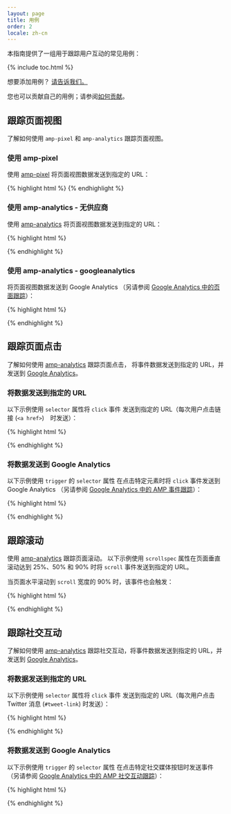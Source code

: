 ```yaml
---
layout: page
title: 用例
order: 2
locale: zh-cn
---
```


本指南提供了一组用于跟踪用户互动的常见用例：

{% include toc.html %}

想要添加用例？ 
[请告诉我们。](https://github.com/ampproject/docs/issues/new)

您也可以贡献自己的用例；请参阅[如何贡献](https://www.ampproject.org/docs/support/contribute.html)。


## 跟踪页面视图

了解如何使用 `amp-pixel` 和 `amp-analytics` 跟踪页面视图。 

### 使用 amp-pixel

使用
[amp-pixel](/docs/reference/amp-pixel.html) 将页面视图数据发送到指定的 URL：

{% highlight html %}
<amp-pixel src="https://foo.com/pixel?"></amp-pixel>
{% endhighlight %}

### 使用 amp-analytics - 无供应商

使用
[amp-analytics](/docs/reference/extended/amp-analytics.html) 将页面视图数据发送到指定的 URL：

{% highlight html %}
<amp-analytics>
<script type="application/json">
{
  "requests": {
    "pageview": "https://example.com/analytics?url=${canonicalUrl}&title=${title}&acct=${account}"
  },
  "vars": {
    "account": "ABC123"
  },
  "triggers": {
    "trackPageview": {
      "on": "visible",
      "request": "pageview"
    }
  }
}
</script>
</amp-analytics>
{% endhighlight %}

### 使用 amp-analytics - googleanalytics

将页面视图数据发送到 Google Analytics
（另请参阅 [Google Analytics 中的页面跟踪](https://developers.google.com/analytics/devguides/collection/amp-analytics/#page_tracking)）： 

{% highlight html %}
<amp-analytics type="googleanalytics" id="analytics1">
<script type="application/json">
{
  "vars": {
    "account": "UA-XXXXX-Y"  // Replace with your property ID.
  },
  "triggers": {
    "trackPageview": {  // Trigger names can be any string. trackPageview is not a required name.
      "on": "visible",
      "request": "pageview"
    }
  }
}
</script>
</amp-analytics>
{% endhighlight %}

## 跟踪页面点击

了解如何使用
[amp-analytics](/docs/reference/extended/amp-analytics.html) 跟踪页面点击，
将事件数据发送到指定的 URL，并发送到
[Google Analytics](https://developers.google.com/analytics/devguides/collection/amp-analytics/)。

### 将数据发送到指定的 URL

以下示例使用 `selector` 属性将 `click` 事件
发送到指定的 URL（每次用户点击链接 (`<a href>`)　时发送）：

{% highlight html %}
<amp-analytics>
<script type="application/json">
{
  "requests": {
    "event": "https://example.com/analytics?eid=${eventId}&elab=${eventLabel}&acct=${account}"
  },
  "vars": {
    "account": "ABC123"
  },
  "triggers": {
    "trackAnchorClicks": {
      "on": "click",
      "selector": "a",
      "request": "event",
      "vars": {
        "eventId": "42",
        "eventLabel": "clicked on a link"
      }
    }
  }
}
</script>
</amp-analytics>
{% endhighlight %}

### 将数据发送到 Google Analytics

以下示例使用 `trigger` 的 `selector` 属性
在点击特定元素时将 `click` 事件发送到 Google Analytics
（另请参阅
[Google Analytics 中的 AMP 事件跟踪](https://developers.google.com/analytics/devguides/collection/amp-analytics/#event_tracking)）：

{% highlight html %}
<amp-analytics type="googleanalytics" id="analytics3">
<script type="application/json">
{
  "vars": {
    "account": "UA-XXXXX-Y"  // Replace with your property ID.
  },
  "triggers": {
    "trackClickOnHeader" : {
      "on": "click",
      "selector": "#header",
      "request": "event",
      "vars": {
        "eventCategory": "ui-components",
        "eventAction": "header-click"
      }
    }
  }
}
</script>
</amp-analytics>
{% endhighlight %}

## 跟踪滚动

使用 [amp-analytics](/docs/reference/extended/amp-analytics.html) 跟踪页面滚动。
以下示例使用 `scrollspec` 属性在页面垂直滚动达到 25%、50% 和 90% 时将 `scroll` 事件发送到指定的 URL。

当页面水平滚动到
`scroll` 宽度的 90% 时，该事件也会触发：

{% highlight html %}
<amp-analytics>
<script type="application/json">
{
  "requests": {
    "event": "https://example.com/analytics?eid=${eventId}&elab=${eventLabel}&acct=${account}"
  },
  "vars": {
    "account": "ABC123"
  },
  "triggers": {
    "scrollPings": {
      "on": "scroll",
      "scrollSpec": {
        "verticalBoundaries": [25, 50, 90],
        "horizontalBoundaries": [90]
      }
    }
  }
}
</script>
</amp-analytics>
{% endhighlight %}

## 跟踪社交互动

了解如何使用
[amp-analytics](/docs/reference/extended/amp-analytics.html) 跟踪社交互动，将事件数据发送到指定的 URL，并发送到
[Google Analytics](https://developers.google.com/analytics/devguides/collection/amp-analytics/)。


### 将数据发送到指定的 URL

以下示例使用 `selector` 属性将 `click` 事件
发送到指定的 URL（每次用户点击 Twitter 消息 (`#tweet-link`) 时发送）：

{% highlight html %}
<amp-analytics>
<script type="application/json">
{
  "requests": {
    "event": "https://example.com/analytics?eid=${eventId}&elab=${eventLabel}&acct=${account}"
  },
  "vars": {
    "account": "ABC123"
  },
  "triggers": {
    "trackClickOnTwitterLink": {
      "on": "click",
      "selector": "#tweet-link",
      "request": "event",
      "vars": {
        "eventId": "43",
        "eventLabel": "clicked on a tweet link"
      }
    }
  }
}
</script>
</amp-analytics>
{% endhighlight %}

### 将数据发送到 Google Analytics

以下示例使用 `trigger` 的 `selector` 属性
在点击特定社交媒体按钮时发送事件
（另请参阅
[Google Analytics 中的 AMP 社交互动跟踪](https://developers.google.com/analytics/devguides/collection/amp-analytics/#social_interactions)）：

{% highlight html %}
<amp-analytics type="googleanalytics" id="analytics4">
<script type="application/json">
{
  "vars": {
    "account": "UA-XXXXX-Y" // Replace with your property ID.
  },
  "triggers": {
    "trackClickOnTwitterLink" : {
      "on": "click",
      "selector": "#tweet-link",
      "request": "social",
      "vars": {
          "socialNetwork": "twitter",
          "socialAction": "tweet",
          "socialTarget": "https://www.examplepetstore.com"
      }
    }
  }
}
</script>
</amp-analytics>
{% endhighlight %}

